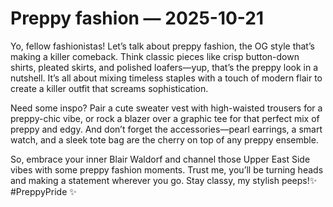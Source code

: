 # Preppy fashion — 2025-10-21

Yo, fellow fashionistas! Let’s talk about preppy fashion, the OG style that’s making a killer comeback. Think classic pieces like crisp button-down shirts, pleated skirts, and polished loafers—yup, that’s the preppy look in a nutshell. It’s all about mixing timeless staples with a touch of modern flair to create a killer outfit that screams sophistication.

Need some inspo? Pair a cute sweater vest with high-waisted trousers for a preppy-chic vibe, or rock a blazer over a graphic tee for that perfect mix of preppy and edgy. And don’t forget the accessories—pearl earrings, a smart watch, and a sleek tote bag are the cherry on top of any preppy ensemble.

So, embrace your inner Blair Waldorf and channel those Upper East Side vibes with some preppy fashion moments. Trust me, you’ll be turning heads and making a statement wherever you go. Stay classy, my stylish peeps!✨ #PreppyPride ✨